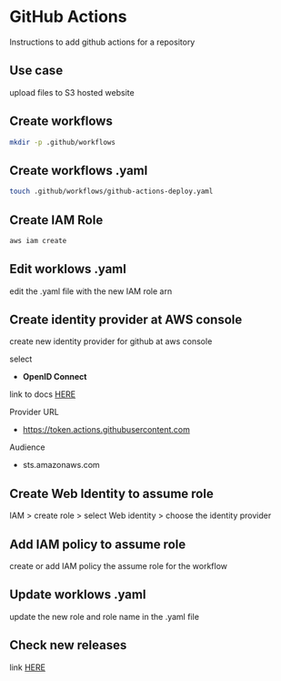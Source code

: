 # GitHub Actions

Instructions to add github actions for a repository

## Use case

upload files to S3 hosted website

## Create workflows

```bash
mkdir -p .github/workflows
```

## Create workflows .yaml

```bash
touch .github/workflows/github-actions-deploy.yaml
```

## Create IAM Role

```bash
aws iam create
```

## Edit worklows .yaml

edit the .yaml file with the new IAM role arn

## Create identity provider at AWS console

create new identity provider for github at aws console

select

- **OpenID Connect**

link to docs [HERE](https://docs.github.com/en/enterprise-server@3.7/actions/deployment/security-hardening-your-deployments/configuring-openid-connect-in-amazon-web-services)

Provider URL

- https://token.actions.githubusercontent.com

Audience

- sts.amazonaws.com

## Create Web Identity to assume role

IAM > create role > select Web identity > choose the identity provider

## Add IAM policy to assume role

create or add IAM policy the assume role for the workflow

## Update worklows .yaml

update the new role and role name in the .yaml file

## Check new releases

link [HERE](https://github.com/aws-actions/configure-aws-credentials/releases)
